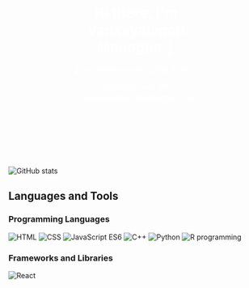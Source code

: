 <!-- Header with Background Image -->
<div style="background-image: url('https://example.com/your-background-image.jpg'); background-size: cover; padding: 100px; text-align: center;">
  <h1 style="color: white;">Hi there, I'm Vankayalapati Manogna 👋</h1>
  <p style="color: white;">🔭 I’m currently learning Data Science</p>
  <p style="color: white;">📫 How to reach me: [manognavankayalapati@gmail.com]</p>
</div>

![GitHub stats](https://github-readme-stats.vercel.app/api?username=manognachowdary7&show_icons=true&bg_color=000000&theme=transparent&text_color=ffffff&title_color=ffffff&icon_color=99e600)

## Languages and Tools

### Programming Languages
![HTML](https://img.shields.io/badge/-HTML-000000?style=flat&logo=html5)
![CSS](https://img.shields.io/badge/-CSS-000000?style=flat&logo=css3)
![JavaScript ES6](https://img.shields.io/badge/-JavaScript_ES6-000000?style=flat&logo=javascript)
![C++](https://img.shields.io/badge/-C++-000000?style=flat&logo=cplusplus)
![Python](https://img.shields.io/badge/-Python-000000?style=flat&logo=python)
![R programming](https://img.shields.io/badge/-R_programming-000000?style=flat&logo=r)

### Frameworks and Libraries
![React](https://img.shields.io/badge/-React-000000?style=flat&logo=react)
